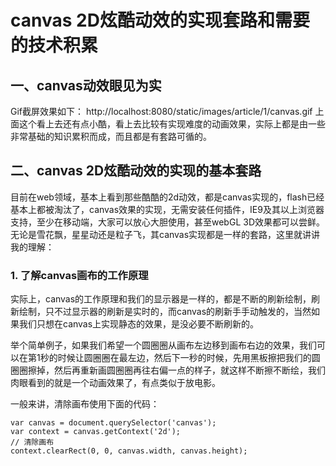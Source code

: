 # canvas 2D炫酷动效的实现套路和需要的技术积累
## 一、canvas动效眼见为实
Gif截屏效果如下：
http://localhost:8080/static/images/article/1/canvas.gif
上面这个看上去还有点小酷，看上去比较有实现难度的动画效果，实际上都是由一些非常基础的知识累积而成，而且都是有套路可循的。
## 二、canvas 2D炫酷动效的实现的基本套路
目前在web领域，基本上看到那些酷酷的2d动效，都是canvas实现的，flash已经基本上都被淘汰了，canvas效果的实现，无需安装任何插件，IE9及其以上浏览器支持，至少在移动端，大家可以放心大胆使用，甚至webGL 3D效果都可以尝鲜。 
无论是雪花飘，星星动还是粒子飞，其canvas实现都是一样的套路，这里就讲讲我的理解：
### 1. 了解canvas画布的工作原理
实际上，canvas的工作原理和我们的显示器是一样的，都是不断的刷新绘制，刷新绘制，只不过显示器的刷新是实时的，而canvas的刷新手手动触发的，当然如果我们只想在canvas上实现静态的效果，是没必要不断刷新的。

举个简单例子，如果我们希望一个圆圈圈从画布左边移到画布右边的效果，我们可以在第1秒的时候让圆圈圈在最左边，然后下一秒的时候，先用黑板擦把我们的圆圈圈擦掉，然后再重新画圆圈圈再往右偏一点的样子，就这样不断擦不断绘，我们肉眼看到的就是一个动画效果了，有点类似于放电影。

一般来讲，清除画布使用下面的代码：
```
var canvas = document.querySelector('canvas');
var context = canvas.getContext('2d');
// 清除画布
context.clearRect(0, 0, canvas.width, canvas.height);
```

